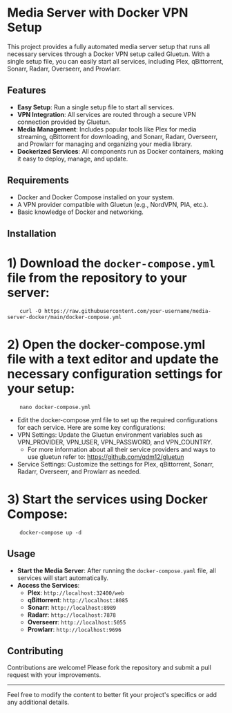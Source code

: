 # Media Server with Docker VPN Setup

This project provides a fully automated media server setup that runs all necessary services through a Docker VPN setup called Gluetun. With a single setup file, you can easily start all services, including Plex, qBittorrent, Sonarr, Radarr, Overseerr, and Prowlarr.

## Features

- **Easy Setup**: Run a single setup file to start all services.
- **VPN Integration**: All services are routed through a secure VPN connection provided by Gluetun.
- **Media Management**: Includes popular tools like Plex for media streaming, qBittorrent for downloading, and Sonarr, Radarr, Overseerr, and Prowlarr for managing and organizing your media library.
- **Dockerized Services**: All components run as Docker containers, making it easy to deploy, manage, and update.

## Requirements

- Docker and Docker Compose installed on your system.
- A VPN provider compatible with Gluetun (e.g., NordVPN, PIA, etc.).
- Basic knowledge of Docker and networking.

## Installation

# 1) Download the `docker-compose.yml` file from the repository to your server:
        curl -O https://raw.githubusercontent.com/your-username/media-server-docker/main/docker-compose.yml

# 2) Open the docker-compose.yml file with a text editor and update the necessary configuration settings for your setup:
        nano docker-compose.yml
        
- Edit the docker-compose.yml file to set up the required configurations for each service. Here are some key configurations:
- VPN Settings: Update the Gluetun environment variables such as VPN_PROVIDER, VPN_USER, VPN_PASSWORD, and VPN_COUNTRY.
  - For more information about all their service providers and ways to use gluetun refer to: https://github.com/qdm12/gluetun
- Service Settings: Customize the settings for Plex, qBittorrent, Sonarr, Radarr, Overseerr, and Prowlarr as needed.


# 3) Start the services using Docker Compose:
        docker-compose up -d

## Usage

- **Start the Media Server**: After running the `docker-compose.yaml` file, all services will start automatically.
- **Access the Services**:
  - **Plex**: `http://localhost:32400/web`
  - **qBittorrent**: `http://localhost:8085`
  - **Sonarr**: `http://localhost:8989`
  - **Radarr**: `http://localhost:7878`
  - **Overseerr**: `http://localhost:5055`
  - **Prowlarr**: `http://localhost:9696`

## Contributing

Contributions are welcome! Please fork the repository and submit a pull request with your improvements.

---

Feel free to modify the content to better fit your project's specifics or add any additional details.
